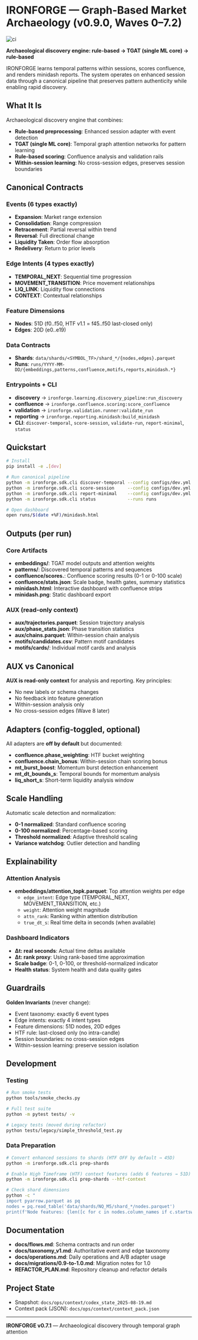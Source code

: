 # IRONFORGE — Graph-Based Market Archaeology (v0.9.0, Waves 0–7.2)
![ci](https://github.com/<org>/IRONFORGE/actions/workflows/ci.yml/badge.svg)

**Archaeological discovery engine: rule-based → TGAT (single ML core) → rule-based**

IRONFORGE learns temporal patterns within sessions, scores confluence, and renders minidash reports. The system operates on enhanced session data through a canonical pipeline that preserves pattern authenticity while enabling rapid discovery.

## What It Is

Archaeological discovery engine that combines:
- **Rule-based preprocessing**: Enhanced session adapter with event detection
- **TGAT (single ML core)**: Temporal graph attention networks for pattern learning  
- **Rule-based scoring**: Confluence analysis and validation rails
- **Within-session learning**: No cross-session edges, preserves session boundaries

## Canonical Contracts

### Events (6 types exactly)
- **Expansion**: Market range extension
- **Consolidation**: Range compression  
- **Retracement**: Partial reversal within trend
- **Reversal**: Full directional change
- **Liquidity Taken**: Order flow absorption
- **Redelivery**: Return to prior levels

### Edge Intents (4 types exactly)  
- **TEMPORAL_NEXT**: Sequential time progression
- **MOVEMENT_TRANSITION**: Price movement relationships
- **LIQ_LINK**: Liquidity flow connections
- **CONTEXT**: Contextual relationships

### Feature Dimensions
- **Nodes**: 51D (f0..f50, HTF v1.1 = f45..f50 last-closed only)
- **Edges**: 20D (e0..e19)

### Data Contracts
- **Shards**: `data/shards/<SYMBOL_TF>/shard_*/{nodes,edges}.parquet`
- **Runs**: `runs/YYYY-MM-DD/{embeddings,patterns,confluence,motifs,reports,minidash.*}`

### Entrypoints + CLI
- **discovery** → `ironforge.learning.discovery_pipeline:run_discovery`
- **confluence** → `ironforge.confluence.scoring:score_confluence`  
- **validation** → `ironforge.validation.runner:validate_run`
- **reporting** → `ironforge.reporting.minidash:build_minidash`
- **CLI**: `discover-temporal`, `score-session`, `validate-run`, `report-minimal`, `status`

## Quickstart

```bash
# Install
pip install -e .[dev]

# Run canonical pipeline
python -m ironforge.sdk.cli discover-temporal --config configs/dev.yml
python -m ironforge.sdk.cli score-session     --config configs/dev.yml
python -m ironforge.sdk.cli report-minimal    --config configs/dev.yml
python -m ironforge.sdk.cli status            --runs runs

# Open dashboard
open runs/$(date +%F)/minidash.html
```

## Outputs (per run)

### Core Artifacts
- **embeddings/**: TGAT model outputs and attention weights
- **patterns/**: Discovered temporal patterns and sequences
- **confluence/scores.**: Confluence scoring results (0-1 or 0-100 scale)
- **confluence/stats.json**: Scale badge, health gates, summary statistics
- **minidash.html**: Interactive dashboard with confluence strips
- **minidash.png**: Static dashboard export

### AUX (read-only context)
- **aux/trajectories.parquet**: Session trajectory analysis
- **aux/phase_stats.json**: Phase transition statistics  
- **aux/chains.parquet**: Within-session chain analysis
- **motifs/candidates.csv**: Pattern motif candidates
- **motifs/cards/**: Individual motif cards and analysis

## AUX vs Canonical

**AUX is read-only context** for analysis and reporting. Key principles:
- No new labels or schema changes
- No feedback into feature generation
- Within-session analysis only
- No cross-session edges (Wave 8 later)

## Adapters (config-toggled, optional)

All adapters are **off by default** but documented:

- **confluence.phase_weighting**: HTF bucket weighting
- **confluence.chain_bonus**: Within-session chain scoring bonus
- **mt_burst_boost**: Momentum burst detection enhancement
- **mt_dt_bounds_s**: Temporal bounds for momentum analysis
- **liq_short_s**: Short-term liquidity analysis window

## Scale Handling

Automatic scale detection and normalization:
- **0-1 normalized**: Standard confluence scoring
- **0-100 normalized**: Percentage-based scoring  
- **Threshold normalized**: Adaptive threshold scaling
- **Variance watchdog**: Outlier detection and handling

## Explainability

### Attention Analysis
- **embeddings/attention_topk.parquet**: Top attention weights per edge
  - `edge_intent`: Edge type (TEMPORAL_NEXT, MOVEMENT_TRANSITION, etc.)
  - `weight`: Attention weight magnitude
  - `attn_rank`: Ranking within attention distribution
  - `true_dt_s`: Real time delta in seconds (when available)

### Dashboard Indicators
- **Δt: real seconds**: Actual time deltas available
- **Δt: rank proxy**: Using rank-based time approximation
- **Scale badge**: 0-1, 0-100, or threshold-normalized indicator
- **Health status**: System health and data quality gates

## Guardrails

**Golden Invariants** (never change):
- Event taxonomy: exactly 6 event types
- Edge intents: exactly 4 intent types  
- Feature dimensions: 51D nodes, 20D edges
- HTF rule: last-closed only (no intra-candle)
- Session boundaries: no cross-session edges
- Within-session learning: preserve session isolation

## Development

### Testing
```bash
# Run smoke tests
python tools/smoke_checks.py

# Full test suite
python -m pytest tests/ -v

# Legacy tests (moved during refactor)
python tests/legacy/simple_threshold_test.py
```

### Data Preparation
```bash
# Convert enhanced sessions to shards (HTF OFF by default → 45D)
python -m ironforge.sdk.cli prep-shards

# Enable High Timeframe (HTF) context features (adds 6 features → 51D)
python -m ironforge.sdk.cli prep-shards --htf-context

# Check shard dimensions
python -c "
import pyarrow.parquet as pq
nodes = pq.read_table('data/shards/NQ_M5/shard_*/nodes.parquet')
print(f'Node features: {len([c for c in nodes.column_names if c.startswith(\"f\")])}')"
```

## Documentation

- **docs/flows.md**: Schema contracts and run order
- **docs/taxonomy_v1.md**: Authoritative event and edge taxonomy  
- **docs/operations.md**: Daily operations and A/B adapter usage
- **docs/migrations/0.9-to-1.0.md**: Migration notes for 1.0
- **REFACTOR_PLAN.md**: Repository cleanup and refactor details

## Project State
- Snapshot: `docs/ops/context/codex_state_2025-08-19.md`
- Context pack (JSON): `docs/ops/context/context_pack.json`

---

**IRONFORGE v0.7.1** — Archaeological discovery through temporal graph attention
